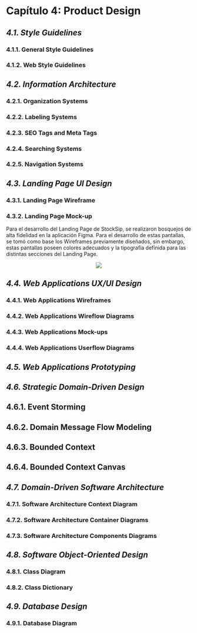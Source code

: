# Capítulo 4: Product Design #

## _4.1. Style Guidelines_ ##

### 4.1.1. General Style Guidelines ###

### 4.1.2. Web Style Guidelines ###

## _4.2. Information Architecture_ ##

### 4.2.1. Organization Systems ###

### 4.2.2. Labeling Systems ###

### 4.2.3. SEO Tags and Meta Tags ###

### 4.2.4. Searching Systems ###

### 4.2.5. Navigation Systems ###

## _4.3. Landing Page UI Design_ ##

### 4.3.1. Landing Page Wireframe ###

### 4.3.2. Landing Page Mock-up ###
Para el desarrollo del Landing Page de StockSip, se realizaron bosquejos de alta fidelidad en la aplicación Figma. Para el desarrollo de estas pantallas, se tomó como base los Wireframes previamente diseñados, sin embargo, estas pantallas poseen colores adecuados y la tipografía definida para las distintas secciones del Landing Page.
 
 <p align="center">
   <img src="https://i.imgur.com/BgjTngT.png"/>
 </p>

## _4.4. Web Applications UX/UI Design_ ##

### 4.4.1. Web Applications Wireframes ###

### 4.4.2. Web Applications Wireflow Diagrams ###

### 4.4.3. Web Applications Mock-ups ###

### 4.4.4. Web Applications Userflow Diagrams ###

## _4.5. Web Applications Prototyping_ ##

## _4.6. Strategic Domain-Driven Design_ ##

## 4.6.1. Event Storming ##

## 4.6.2. Domain Message Flow Modeling ##

## 4.6.3. Bounded Context ##

## 4.6.4. Bounded Context Canvas ##

## _4.7. Domain-Driven Software Architecture_ ##

### 4.7.1. Software Architecture Context Diagram ###

### 4.7.2. Software Architecture Container Diagrams ###

### 4.7.3. Software Architecture Components Diagrams ###

## _4.8. Software Object-Oriented Design_ ##

### 4.8.1. Class Diagram ###

### 4.8.2. Class Dictionary ###

## _4.9. Database Design_ ##

### 4.9.1. Database Diagram ###
